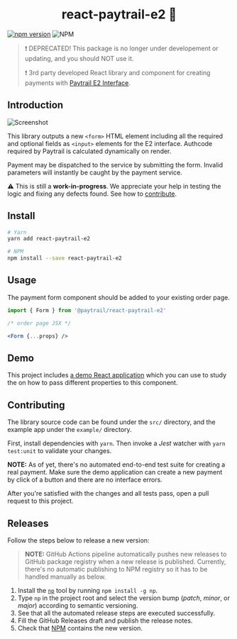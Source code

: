<h1 align="center">react-paytrail-e2 💸</h1>

[![npm version](https://badge.fury.io/js/react-paytrail-e2.svg)](https://badge.fury.io/js/react-paytrail-e2)
![NPM](https://img.shields.io/npm/l/react-paytrail-e2?style=flat-square)

> :exclamation: DEPRECATED! This package is no longer under developement or updating, and you should NOT use it.
> 
> :exclamation: 3rd party developed React library and component for creating payments with [Paytrail E2 Interface][e2].

## Introduction

![Screenshot](screenshot.png "Screenshot from component")

This library outputs a new `<form>` HTML element including all the required and optional fields as `<input>` elements for the E2 interface. Authcode required by Paytrail is calculated dynamically on render.

Payment may be dispatched to the service by submitting the form. Invalid parameters will instantly be caught by the payment service.

⚠️ This is still a **work-in-progress**. We appreciate your help in testing the logic and fixing any defects found. See how to [contribute](#contributing).

## Install

```sh
# Yarn
yarn add react-paytrail-e2

# NPM
npm install --save react-paytrail-e2
```

## Usage

The payment form component should be added to your existing order page.

```jsx
import { Form } from '@paytrail/react-paytrail-e2'

/* order page JSX */

<Form {...props} />
```

## Demo

This project includes [a demo React application](example/src/App.js) which you can use to study the on how to pass different properties to this component.

## Contributing

The library source code can be found under the `src/` directory, and the example app under the `example/` directory.

First, install dependencies with `yarn`. Then invoke a _Jest_ watcher with `yarn test:unit` to validate your changes.

**NOTE:** As of yet, there's no automated end-to-end test suite for creating a real payment. Make sure the demo application can create a new payment by click of a button and there are no interface errors.

After you're satisfied with the changes and all tests pass, open a pull request to this project.

## Releases

Follow the steps below to release a new version:

> **NOTE:** GitHub Actions pipeline automatically pushes new releases to GitHub package registry when a new release is published. Currently, there's no automatic publishing to NPM registry so it has to be handled manually as below.

1. Install the [`np`][np] tool by running `npm install -g np`.
2. Type `np` in the project root and select the version bump (_patch_, _minor_, or _major_) according to semantic versioning.
3. See that all the automated release steps are executed successfully.
4. Fill the GitHub Releases draft and publish the release notes.
5. Check that [NPM][npm] contains the new version.

[e2]: https://docs.paytrail.com/payments/e2-interface/
[np]: https://github.com/sindresorhus/np
[npm]: https://www.npmjs.com/package/@paytrail/react-paytrail-e2
